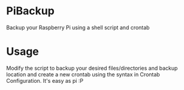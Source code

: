 PiBackup
========

Backup your Raspberry Pi using a shell script and crontab

Usage
========

Modify the script to backup your desired files/directories and backup location and create a new crontab using the syntax in Crontab Configuration. It's easy as pi :P
